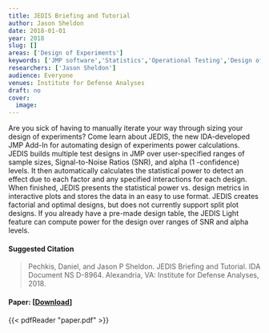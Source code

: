 ```yaml
---
title: JEDIS Briefing and Tutorial
author: Jason Sheldon
date: 2018-01-01
year: 2018
slug: []
areas: ['Design of Experiments']
keywords: ['JMP software','Statistics','Operational Testing','Design of Experiments']
researchers: ['Jason Sheldon']
audience: Everyone
venues: Institute for Defense Analyses
draft: no
cover:
  image: 
---
```




Are you sick of having to manually iterate your way through sizing your design of experiments? Come learn about JEDIS, the new IDA-developed JMP Add-In for automating design of experiments power calculations. JEDIS builds multiple test designs in JMP over user-specified ranges of sample sizes, Signal-to-Noise Ratios (SNR), and alpha (1 -confidence) levels. It then automatically calculates the statistical power to detect an effect due to each factor and any specified interactions for each design. When finished, JEDIS presents the statistical power vs. design metrics in interactive plots and stores the data in an easy to use format. JEDIS creates factorial and optimal designs, but does not currently support split plot designs. If you already have a pre-made design table, the JEDIS Light feature can compute power for the design over ranges of SNR and alpha levels.

#### Suggested Citation
> Pechkis, Daniel, and Jason P Sheldon. JEDIS Briefing and Tutorial. IDA Document NS D-8964. Alexandria, VA: Institute for Defense Analyses, 2018.



#### Paper: [[Download](paper.pdf)]
{{< pdfReader "paper.pdf" >}}


